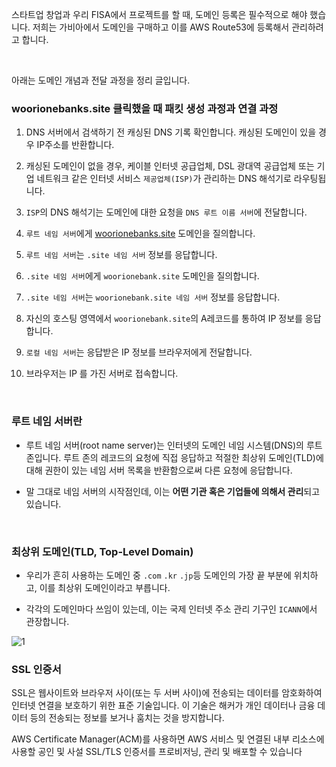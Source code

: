 스타트업 창업과 우리 FISA에서 프로젝트를 할 때, 도메인 등록은 필수적으로 해야 했습니다.
저희는 가비아에서 도메인을 구매하고 이를 AWS Route53에 등록해서 관리하려고 합니다.

<br>

아래는 도메인 개념과 전달 과정을 정리 글입니다. 

### woorionebanks.site 클릭했을 때 패킷 생성 과정과 연결 과정

1. DNS 서버에서 검색하기 전 캐싱된 DNS 기록 확인합니다. 캐싱된 도메인이 있을 경우 IP주소를 반환합니다. 

2. 캐싱된 도메인이 없을 경우, 케이블 인터넷 공급업체, DSL 광대역 공급업체 또는 기업 네트워크 같은 인터넷 서비스 `제공업체(ISP)`가 관리하는 DNS 해석기로 라우팅됩니다.

3. `ISP`의 DNS 해석기는 도메인에 대한 요청을 `DNS 루트 이름 서버`에 전달합니다.

4. `루트 네임 서버`에게 [woorionebanks.site](http://woorionebanks.site) 도메인을 질의합니다.

5. `루트 네임 서버`는 `.site 네임 서버` 정보를 응답합니다.

6. `.site 네임 서버`에게 `woorionebank.site` 도메인을 질의합니다.

7. `.site 네임 서버`는 `woorionebank.site 네임 서버` 정보를 응답합니다.

8. 자신의 호스팅 영역에서 `woorionebank.site`의 A레코드를 통하여 IP 정보를 응답합니다.

9. `로컬 네임 서버`는 응답받은 IP 정보를 브라우저에게 전달합니다.

10. 브라우저는 IP 를 가진 서버로 접속합니다.

<br>

### 루트 네임 서버란

- 루트 네임 서버(root name server)는 인터넷의 도메인 네임 시스템(DNS)의 루트 존입니다. 루트 존의 레코드의 요청에 직접 응답하고 적절한 최상위 도메인(TLD)에 대해 권한이 있는 네임 서버 목록을 반환함으로써 다른 요청에 응답합니다.

- 말 그대로 네임 서버의 시작점인데, 이는 **어떤 기관 혹은 기업들에 의해서 관리**되고 있습니다.


<br>

### 최상위 도메인(TLD, Top-Level Domain)

- 우리가 흔히 사용하는 도메인 중 `.com` `.kr` `.jp`등 도메인의 가장 끝 부분에 위치하고, 이를 최상위 도메인이라고 부릅니다.

- 각각의 도메인마다 쓰임이 있는데, 이는 국제 인터넷 주소 관리 기구인 `ICANN`에서 관장합니다.

![1](https://github.com/greeneryjin/Engineering-Blog/assets/87289562/10a6d0ed-309c-4944-a157-9e8414251d6c)

### **SSL 인증서**

SSL은 웹사이트와 브라우저 사이(또는 두 서버 사이)에 전송되는 데이터를 암호화하여 인터넷 연결을 보호하기 위한 표준 기술입니다. 이 기술은 해커가 개인 데이터나 금융 데이터 등의 전송되는 정보를 보거나 훔치는 것을 방지합니다.

AWS Certificate Manager(ACM)를 사용하면 AWS 서비스 및 연결된 내부 리소스에 사용할 공인 및 사설 SSL/TLS 인증서를 프로비저닝, 관리 및 배포할 수 있습니다
